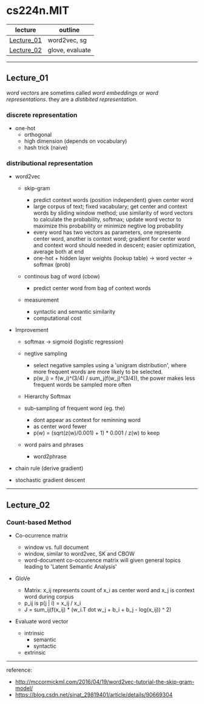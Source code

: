 
# cs224n.MIT

|lecture | outline|
|-|-|
[Lecture_01](#lecture01) | word2vec, sg
[Lecture_02](#lecture02) | glove, evaluate


---

## <div id="lecture01"></div>Lecture_01

*word vectors* are sometims called *word embeddings* or *word representations*. they are a *distibited representation*.

### discrete representation
- one-hot  
    - orthogonal  
    - high dimension (depends on vocabulary) 
    - hash trick (naive) 


### distributional representation
- word2vec
    - skip-gram  
        - predict context words (position independent) given center word
        - large corpus of text; fixed vacabulary; get center and context words by sliding window method; use similarity of word vectors to calculate the probability, softmax; update word vector to maximize this probability or minimize negtive log probability
        - every word has two vectors as parameters, one represente center word, another is context word; gradient for center word and context word should needed in descent; easier optimization, average both at end
        - one-hot + hidden layer weights (lookup table) -> word vecter -> softmax (prob)

    - continous bag of word (cbow)  
        - predict center word from bag of context words
    - measurement  
        - syntactic and semantic similarity 
        - computational cost

- Improvement
    - softmax -> sigmoid (logistic regression)
    - negtive sampling  
        - select negative samples using a 'unigram distribution', where more frequent words are more likely to be selected. 
        - p(w_i) = f(w_i)^(3/4) / sum_j(f(w_j)^(3/4)), the power makes less frequent words be sampled more often  

    - Hierarchy Softmax  
    - sub-sampling of frequent word (eg. the)
        - dont appear as context for reminning word
        - as center word fewer
        - p(w) = (sqrt(z(w)/0.001) + 1) * 0.001 / z(w) to keep

    - word pairs and phrases
        - word2phrase

- chain rule (derive gradient)
- stochastic gradient descent

---

## <div id="lecture02"></div>Lecture_02


### Count-based Method

- Co-ocurrence matrix
    - window vs. full document
    - window, similar to word2vec, SK and CBOW
    - word-document co-occurence matrix will given general topics leading to 'Latent Semantic Analysis'
- GloVe
    - Matrix: x_ij represents count of x_i as center word and x_j is context word during corpus
    - p_ij is p(j | i) = x_ij / x_i 
    - J = sum_ij(f(x_ij) * (w_i.T dot w_j + b_i + b_j - log(x_ij)) ^ 2)


- Evaluate word vector
    - intrinsic
        - semantic
        - syntactic
    - extrinsic

---
reference:
- http://mccormickml.com/2016/04/19/word2vec-tutorial-the-skip-gram-model/
- https://blog.csdn.net/sinat_29819401/article/details/90669304
